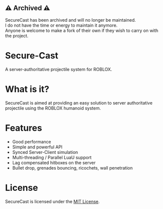 ⚠️ Archived ⚠️
---
SecureCast has been archived and will no longer be maintained.  
I do not have the time or energy to maintain it anymore.  
Anyone is welcome to make a fork of their own if they wish to carry on with the project.  

# Secure-Cast
A server-authoritative projectile system for ROBLOX. 

# What is it?

SecureCast is aimed at providing an easy solution to server authoritative projectile using the ROBLOX humanoid system. 

# Features

* Good performance
* Simple and powerful API
* Synced Server-Client simulation
* Multi-threading / Parallel LuaU support
* Lag compensated hitboxes on the server
* Bullet drop, grenades bouncing, ricochets, wall penetration

# License
SecureCast is licensed under the [MIT License](https://github.com/1Axen/Secure-Cast/blob/main/LICENSE).
